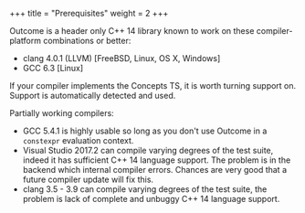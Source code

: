 +++
title = "Prerequisites"
weight = 2
+++

Outcome is a header only C++ 14 library known to work on these compiler-platform combinations or better:

- clang 4.0.1 (LLVM) [FreeBSD, Linux, OS X, Windows]
- GCC 6.3 [Linux]

If your compiler implements the Concepts TS, it is worth turning support on. Support is automatically
detected and used.

Partially working compilers:

- GCC 5.4.1 is highly usable so long as you don't use Outcome in a `constexpr` evaluation context.
- Visual Studio 2017.2 can compile varying degrees of the test suite, indeed it has sufficient C++ 14 language
support. The problem is in the backend which internal compiler errors. Chances are very good that a future
compiler update will fix this.
- clang 3.5 - 3.9 can compile varying degrees of the test suite, the problem is lack of complete and unbuggy C++ 14 language support.
